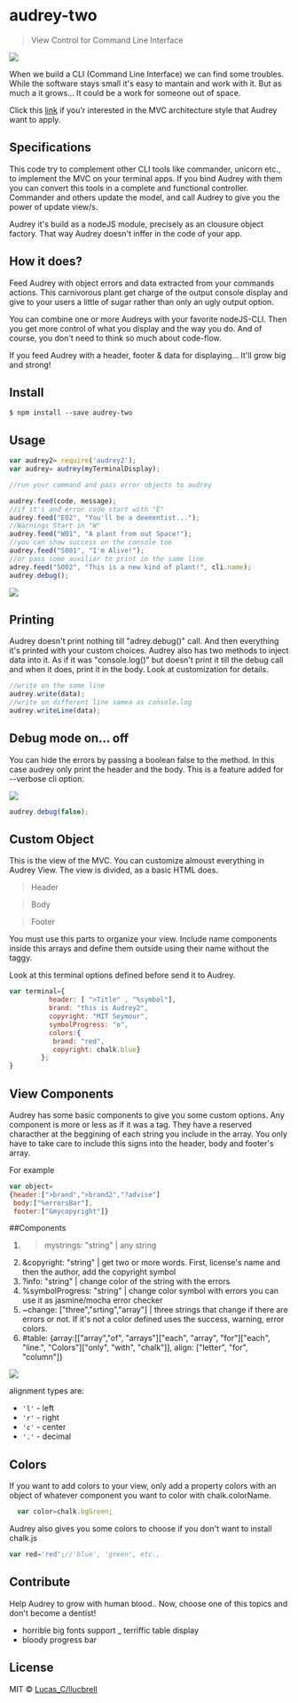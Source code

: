 # audrey-two

> View Control for Command Line Interface

![](https://raw.githubusercontent.com/llucbrell/audrey2/master/audrey.png)

When we build a CLI (Command Line Interface) we can find some troubles. While the software stays small it's easy to mantain and work with it. But as much a it grows... It could be a work for someone out of space.


Click this [link](https://en.wikipedia.org/wiki/Model%E2%80%93view%E2%80%93controller) if you'r interested in the MVC architecture style that Audrey want to apply.


## Specifications

This code try to complement other CLI tools like commander, unicorn etc., to implement the MVC on your terminal apps.
If you bind Audrey with them you can convert this tools in a complete and functional controller.
Commander and others update the model, and call Audrey to give you the power of update view/s. 

Audrey it's build as a nodeJS module, precisely as an clousure object factory. That way Audrey doesn't inffer in the code of your app.

## How it does? 

Feed Audrey with object errors and data extracted from your commands actions. This carnivorous plant get charge of the output console display and give to your users a little of sugar rather than only an ugly output option. 

You can combine one or more Audreys with your favorite nodeJS-CLI. Then you get more control of what you display and the way you do. And of course, you don't need to think so much about code-flow.


If you feed Audrey with a header, footer & data for displaying... 
It'll grow big and strong!


## Install

```
$ npm install --save audrey-two
```

## Usage

```js
var audrey2= require('audrey2');
var audrey= audrey(myTerminalDisplay);

//run your command and pass error objects to audrey

audrey.feed(code, message);
//if it's and error code start with "E"
audrey.feed("E02", "You'll be a deeeentist...");
//Warnings Start in "W"
audrey.feed("W01", "A plant from out Space!");
//you can show success on the console too
audrey.feed("S001", "I'm Alive!");
//or pass some auxiliar to print in the same line
adrey.feed("S002", "This is a new kind of plant!", cli.name);
audrey.debug();
```

![](https://raw.githubusercontent.com/llucbrell/audrey2/master/captura2.png)

## Printing

Audrey doesn't print nothing till "adrey.debug()" call. And then everything it's printed with your custom choices. Audrey also has two methods to inject data into it. As if it was "console.log()" but doesn't print it till the debug call and when it does, print it in the body. Look at customization for details. 

```js
//write on the same line
audrey.write(data);
//write on different line samea as console.log
audrey.writeLine(data);
```

## Debug mode on... off

You can hide the errors by passing a boolean false to the method. In this case audrey only print the header and the body. This is a feature added for --verbose cli option. 

![](https://raw.githubusercontent.com/llucbrell/audrey2/master/captura.png)


```js
audrey.debug(false);
``` 

## Custom Object

This is the view of the MVC. You can customize almoust everything in Audrey View. The view is divided, as a basic HTML does. 

>Header 

>Body

>Footer

You must use this parts to organize your view. Include name components inside this arrays and define them outside using their name without the taggy.

Look at this terminal options defined before send it to Audrey.

```js
var terminal={ 
          header: [ ">Title" , "%symbol"],
          brand: "this is Audrey2",
          copyright: "MIT Seymour",
          symbolProgress: "o",
          colors:{ 
           brand: "red", 
           copyright: chalk.blue}         
        };
}
```

## View Components

Audrey has some basic components to give you some custom options. Any component is more or less as if it was a tag. They have a reserved characther at the beggining of each string you include in the array. You only have to take care to include  this signs into the header, body and footer's array.

For example
```js
var object= 
{header:[">brand",">brand2","?advise"]
 body:["%errorsBar"],
 footer:["&mycopyright"]}
```

##Components

1. >mystrings: "string" | any string
2. &copyright: "string" | get two or more words. First, license's name and then the author, add the copyright symbol 
4. ?info: "string" | change color of the string with the errors
5. %symbolProgress:  "string" | change color symbol with errors you can use it as jasmine/mocha error checker
6. ~change: ["three","srting","array"] | three strings that change if there are errors or not. If it's not a color defined uses the success, warning, error colors.
7. #table: {array:[["array","of", "arrays"]["each", "array", "for"]["each", "line.", "Colors"]["only", "with", "chalk"]], align: ["letter", "for", "column"]}

![](https://raw.githubusercontent.com/llucbrell/audrey2/master/captura3.png)

alignment types are:

* `'l'` - left
* `'r'` - right
* `'c'` - center
* `'.'` - decimal

## Colors

If you want to add colors to your view, only add a property colors with an object of whatever component you want to color  with chalk.colorName.

```js
  var color=chalk.bgGreen;
```

Audrey also gives you some colors to choose if you don't want to install chalk.js

```js
var red='red';//'blue', 'green', etc.,  
```

## Contribute

Help Audrey to grow with human blood..
Now, choose one of this topics and don't become a dentist!

- horrible big fonts support
_ terriffic table display
- bloody progress bar



<!-- Feed audrey with data from temp files
-->
<!---display of more than ascii symbols
-->

## License

MIT © [Lucas_C/llucbrell](https://github.com/llucbrell)